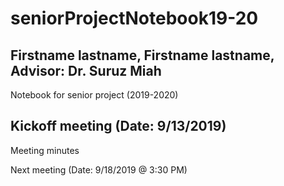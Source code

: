 # seniorProjectNotebook19-20
## Firstname lastname, Firstname lastname, Advisor: Dr. Suruz Miah


Notebook for senior project (2019-2020)



Kickoff meeting (Date: 9/13/2019)
---

Meeting minutes 


Next meeting (Date: 9/18/2019 @ 3:30 PM)
